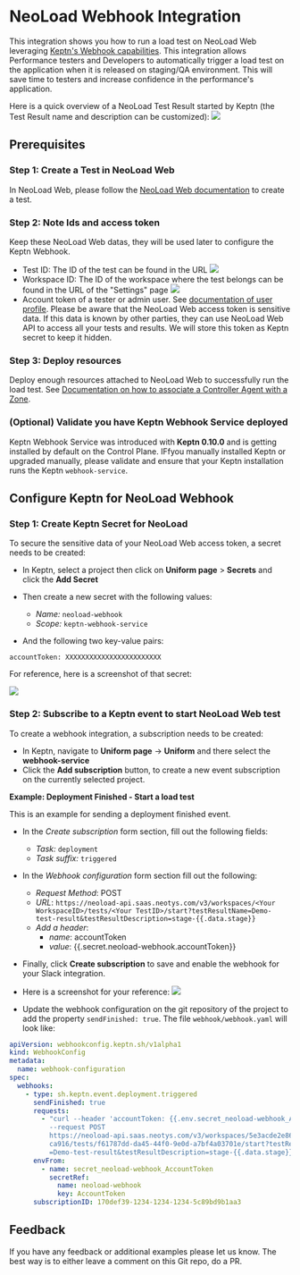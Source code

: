 # NeoLoad Webhook Integration

This integration shows you how to run a load test on NeoLoad Web leveraging [Keptn's Webhook capabilities](https://keptn.sh/docs/0.11.x/integrations/webhooks/).
This integration allows Performance testers and Developers to automatically trigger a load test on the application 
when it is released on staging/QA environment. This will save time to testers and increase confidence in the performance's application.

Here is a quick overview of a NeoLoad Test Result started by Keptn (the Test Result name and description can be customized):
![](https://raw.githubusercontent.com/guillaumebert/artifacthub/demo/neoload/0.9.0/images/neoload-web-test-result.png)

## Prerequisites 

### Step 1: Create a Test in NeoLoad Web

In NeoLoad Web, please follow the [NeoLoad Web documentation](https://www.neotys.com/documents/doc/nlweb/latest/en/html/#40118.htm) to create a test.

### Step 2: Note Ids and access token

Keep these NeoLoad Web datas, they will be used later to configure the Keptn Webhook.

- Test ID: The ID of the test can be found in the URL
![](https://raw.githubusercontent.com/guillaumebert/artifacthub/demo/neoload/0.9.0/images/test-id.png)
- Workspace ID: The ID of the workspace where the test belongs can be found in the URL of the "Settings" page
![](https://raw.githubusercontent.com/guillaumebert/artifacthub/demo/neoload/0.9.0/images/workspace-id.png)
- Account token of a tester or admin user. See [documentation of user profile](https://www.neotys.com/documents/doc/nlweb/latest/en/html/#24621.htm).
Please be aware that the NeoLoad Web access token is sensitive data. If this data is known by other parties, 
they can use NeoLoad Web API to access all your tests and results. We will store this token as Keptn secret to keep it hidden.

### Step 3: Deploy resources

Deploy enough resources attached to NeoLoad Web to successfully run the load test. See [Documentation on how to associate a Controller Agent with a Zone](https://www.neotys.com/documents/doc/nlweb/latest/en/html/#41350.htm).

### (Optional) Validate you have Keptn Webhook Service deployed

Keptn Webhook Service was introduced with **Keptn 0.10.0** and is getting installed by default on the Control Plane. IFfyou manually installed Keptn or upgraded manually, please validate and ensure that your Keptn installation runs the Keptn `webhook-service`.

## Configure Keptn for NeoLoad Webhook

### Step 1: Create Keptn Secret for NeoLoad

To secure the sensitive data of your NeoLoad Web access token, a secret needs to be created:

* In Keptn, select a project then click on **Uniform page** > **Secrets** and click the **Add Secret**
* Then create a new secret with the following values:

  * *Name:* `neoload-webhook`
  * *Scope:* `keptn-webhook-service`

* And the following two key-value pairs:
```
accountToken: XXXXXXXXXXXXXXXXXXXXXXXX
```

For reference, here is a screenshot of that secret:

![](https://raw.githubusercontent.com/guillaumebert/artifacthub/demo/neoload/0.9.0/images/secret-configuration.png)

### Step 2: Subscribe to a Keptn event to start NeoLoad Web test

To create a webhook integration, a subscription needs to be created:

* In Keptn, navigate to **Uniform page** -> **Uniform** and there select the **webhook-service**
* Click the **Add subscription** button, to create a new event subscription on the currently selected project.

**Example: Deployment Finished - Start a load test**

This is an example for sending a deployment finished event.

* In the *Create subscription* form section, fill out the following fields:
  * *Task:* `deployment`
  * *Task suffix:* `triggered`

* In the *Webhook configuration* form section fill out the following:
  * *Request Method*: POST
  * *URL*: `https://neoload-api.saas.neotys.com/v3/workspaces/<Your WorkspaceID>/tests/<Your TestID>/start?testResultName=Demo-test-result&testResultDescription=stage-{{.data.stage}}`
  * *Add a header*:
    - *name*: accountToken
    - *value*: {{.secret.neoload-webhook.accountToken}}

* Finally, click **Create subscription** to save and enable the webhook for your Slack integration.

* Here is a screenshot for your reference:
  ![](https://raw.githubusercontent.com/guillaumebert/artifacthub/demo/neoload/0.9.0/images/deployment-finished-subscription.png)

* Update the webhook configuration on the git repository of the project to add the property `sendFinished: true`. The file `webhook/webhook.yaml` will look like:
```yaml
apiVersion: webhookconfig.keptn.sh/v1alpha1
kind: WebhookConfig
metadata:
  name: webhook-configuration
spec:
  webhooks:
    - type: sh.keptn.event.deployment.triggered
      sendFinished: true
      requests:
        - "curl --header 'accountToken: {{.env.secret_neoload-webhook_AccountToken}}'
          --request POST
          https://neoload-api.saas.neotys.com/v3/workspaces/5e3acde2e860a132744\
          ca916/tests/f61787dd-da45-44f0-9e0d-a7bf4a03701e/start?testResultName\
          =Demo-test-result&testResultDescription=stage-{{.data.stage}}"
      envFrom:
        - name: secret_neoload-webhook_AccountToken
          secretRef:
            name: neoload-webhook
            key: AccountToken
      subscriptionID: 170def39-1234-1234-1234-5c89bd9b1aa3
```


## Feedback

If you have any feedback or additional examples please let us know. The best way is to either leave a comment on this Git repo, 
do a PR.
